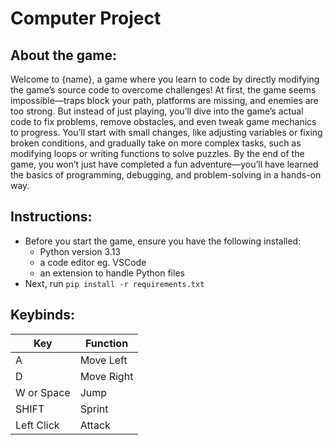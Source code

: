 # Computer Project

## About the game:

Welcome to {name}, a game where you learn to code by directly modifying the game’s source code to overcome challenges! At first, the game seems impossible—traps block your path, platforms are missing, and enemies are too strong. But instead of just playing, you’ll dive into the game’s actual code to fix problems, remove obstacles, and even tweak game mechanics to progress. You’ll start with small changes, like adjusting variables or fixing broken conditions, and gradually take on more complex tasks, such as modifying loops or writing functions to solve puzzles. By the end of the game, you won’t just have completed a fun adventure—you’ll have learned the basics of programming, debugging, and problem-solving in a hands-on way.

## Instructions:

- Before you start the game, ensure you have the following installed:
  - Python version 3.13
  - a code editor eg. VSCode
  - an extension to handle Python files
- Next, run `pip install -r requirements.txt`

## Keybinds:

| Key        | Function   |
| ---------- | ---------- |
| A          | Move Left  |
| D          | Move Right |
| W or Space | Jump       |
| SHIFT      | Sprint     |
| Left Click | Attack     |

